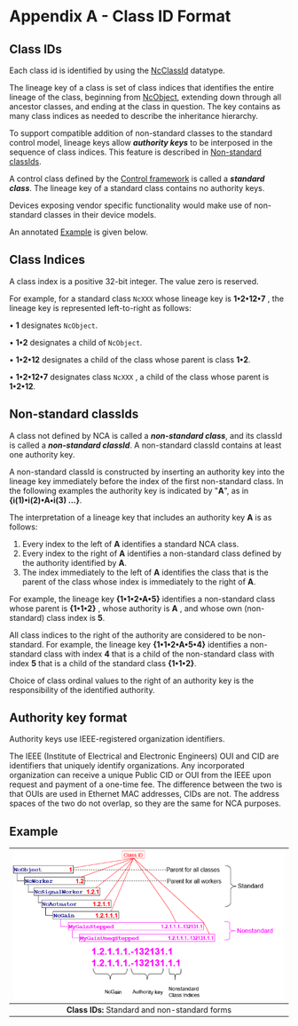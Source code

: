 # Appendix A - Class ID Format

## Class IDs

Each class id is identified by using the [NcClassId](https://specs.amwa.tv/ms-05-02/branches/v1.0-dev/docs/Framework.html#ncclassid) datatype.

The lineage key of a class is set of class indices that identifies the entire lineage of the class, beginning from [NcObject](https://specs.amwa.tv/ms-05-02/branches/v1.0-dev/docs/Framework.html#ncobject), extending down through all ancestor classes, and ending at the class in question. The key contains as many class indices as needed to describe the inheritance hierarchy.

To support compatible addition of non-standard classes to the standard control model, lineage keys allow _**authority keys**_ to be interposed in the sequence of class indices. This feature is described in [Non-standard classIds](#non-standard-classids).

A control class defined by the [Control framework](https://specs.amwa.tv/ms-05-02/) is called a _**standard class**_. The lineage key of a standard class contains no authority keys.

Devices exposing vendor specific functionality would make use of non-standard classes in their device models.

An annotated [Example](#example) is given below.

## Class Indices

A class index is a positive 32-bit integer. The value zero is reserved.

For example, for a standard class `NcXXX` whose lineage key is **1•2•12•7** , the lineage key is represented left-to-right as follows:

• **1** designates `NcObject`.

• **1•2** designates a child of `NcObject`.

• **1•2•12** designates a child of the class whose parent is class **1•2**.

• **1•2•12•7** designates class `NcXXX` , a child of the class whose parent is **1•2•12**.

## Non-standard classIds

A class not defined by NCA is called a _**non-standard class**_, and its classId is called a _**non-standard classId**_. A non-standard classId contains at least one authority key.

A non-standard classId is constructed by inserting an authority key into the lineage key immediately before the index of the first non-standard class. In the following examples the authority key is indicated by "**A**", as in **{i(1)•i(2)•A•i(3) ...}**.

The interpretation of a lineage key that includes an authority key **A** is as follows:

1. Every index to the left of **A** identifies a standard NCA class.
2. Every index to the right of **A** identifies a non-standard class defined by the authority identified by **A**.
3. The index immediately to the left of **A** identifies the class that is the parent of the class whose index is immediately to the right of **A**.

For example, the lineage key **{1•1•2•A•5}** identifies a non-standard class whose parent is **{1•1•2}** , whose authority is **A** , and whose own (non-standard) class index is **5**.

All class indices to the right of the authority are considered to be non-standard. For example, the lineage key **{1•1•2•A•5•4}** identifies a non-standard class with index **4** that is a child of the non-standard class with index **5** that is a child of the standard class **{1•1•2}**.

Choice of class ordinal values to the right of an authority key is the responsibility of the identified authority.

## Authority key format

Authority keys use IEEE-registered organization identifiers.

The IEEE (Institute of Electrical and Electronic Engineers) OUI and CID are identifiers that uniquely identify organizations. Any incorporated organization can receive a unique Public CID or OUI from the IEEE upon request and payment of a one-time fee. The difference between the two is that OUIs are used in Ethernet MAC addresses, CIDs are not. The address spaces of the two do not overlap, so they are the same for NCA purposes.

## Example

| ![Standard and non-standard class IDs for an NcGain subtree](images/ClassID.png) |
|:--:|
| **Class IDs:** Standard and non-standard forms |
